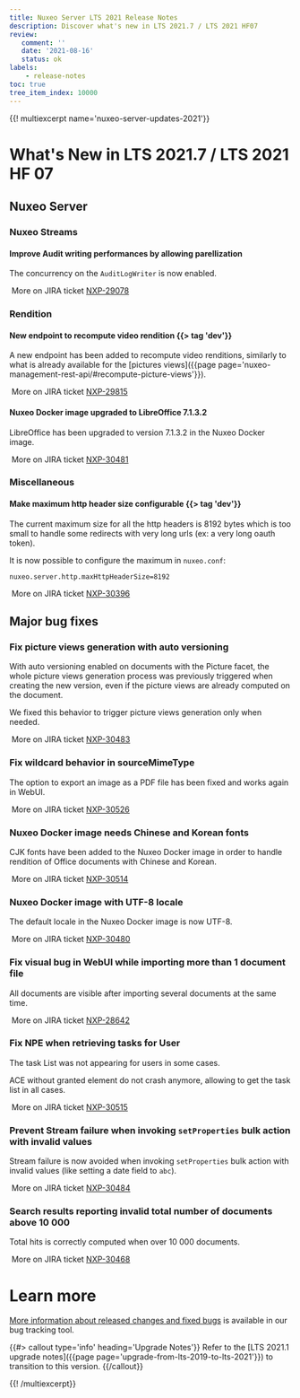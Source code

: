 ```yaml
---
title: Nuxeo Server LTS 2021 Release Notes
description: Discover what's new in LTS 2021.7 / LTS 2021 HF07
review:
   comment: ''
   date: '2021-08-16'
   status: ok
labels:
    - release-notes
toc: true
tree_item_index: 10000
---
```


{{! multiexcerpt name='nuxeo-server-updates-2021'}}
# What's New in LTS 2021.7 / LTS 2021 HF 07

## Nuxeo Server

### Nuxeo Streams

#### Improve Audit writing performances by allowing parellization

The concurrency on the `AuditLogWriter` is now enabled.

<i class="fa fa-long-arrow-right" aria-hidden="true"></i>&nbsp;More on JIRA ticket [NXP-29078](https://jira.nuxeo.com/browse/NXP-29078)

### Rendition

#### New endpoint to recompute video rendition {{> tag 'dev'}}

A new endpoint has been added to recompute video renditions, similarly to what is already available for the [pictures views]({{page page='nuxeo-management-rest-api/#recompute-picture-views'}}).

<i class="fa fa-long-arrow-right" aria-hidden="true"></i>&nbsp;More on JIRA ticket [NXP-29815](https://jira.nuxeo.com/browse/NXP-29815)

#### Nuxeo Docker image upgraded to LibreOffice 7.1.3.2

LibreOffice has been upgraded to version 7.1.3.2 in the Nuxeo Docker image.

<i class="fa fa-long-arrow-right" aria-hidden="true"></i>&nbsp;More on JIRA ticket [NXP-30481](https://jira.nuxeo.com/browse/NXP-30481)

### Miscellaneous

#### Make maximum http header size configurable {{> tag 'dev'}}

The current maximum size for all the http headers is 8192 bytes which is too small to handle some redirects with very long urls (ex: a very long oauth token).

It is now possible to configure the maximum in `nuxeo.conf`:
```
nuxeo.server.http.maxHttpHeaderSize=8192
```

<i class="fa fa-long-arrow-right" aria-hidden="true"></i>&nbsp;More on JIRA ticket [NXP-30396](https://jira.nuxeo.com/browse/NXP-30396)

## Major bug fixes

### Fix picture views generation with auto versioning

With auto versioning enabled on documents with the Picture facet, the whole picture views generation process was previously triggered when creating the new version, even if the picture views are already computed on the document.

We fixed this behavior to trigger picture views generation only when needed.

<i class="fa fa-long-arrow-right" aria-hidden="true"></i>&nbsp;More on JIRA ticket [NXP-30483](https://jira.nuxeo.com/browse/NXP-30483)

### Fix wildcard behavior in sourceMimeType

The option to export an image as a PDF file has been fixed and works again in WebUI.

<i class="fa fa-long-arrow-right" aria-hidden="true"></i>&nbsp;More on JIRA ticket [NXP-30526](https://jira.nuxeo.com/browse/NXP-30526)

### Nuxeo Docker image needs Chinese and Korean fonts

CJK fonts have been added to the Nuxeo Docker image in order to handle rendition of Office documents with Chinese and Korean.

<i class="fa fa-long-arrow-right" aria-hidden="true"></i>&nbsp;More on JIRA ticket [NXP-30514](https://jira.nuxeo.com/browse/NXP-30514)

### Nuxeo Docker image with UTF-8 locale

The default locale in the Nuxeo Docker image is now UTF-8.

<i class="fa fa-long-arrow-right" aria-hidden="true"></i>&nbsp;More on JIRA ticket [NXP-30480](https://jira.nuxeo.com/browse/NXP-30480)

### Fix visual bug in WebUI while importing more than 1 document file

All documents are visible after importing several documents at the same time.

<i class="fa fa-long-arrow-right" aria-hidden="true"></i>&nbsp;More on JIRA ticket [NXP-28642](https://jira.nuxeo.com/browse/NXP-28642)

### Fix NPE when retrieving tasks for User

The task List was not appearing for users in some cases.

ACE without granted element do not crash anymore, allowing to get the task list in all cases.

<i class="fa fa-long-arrow-right" aria-hidden="true"></i>&nbsp;More on JIRA ticket [NXP-30515](https://jira.nuxeo.com/browse/NXP-30515)

### Prevent Stream failure when invoking `setProperties` bulk action with invalid values

Stream failure is now avoided when invoking `setProperties` bulk action with invalid values (like setting a date field to `abc`).

<i class="fa fa-long-arrow-right" aria-hidden="true"></i>&nbsp;More on JIRA ticket [NXP-30484](https://jira.nuxeo.com/browse/NXP-30484)

### Search results reporting invalid total number of documents above 10 000

Total hits is correctly computed when over 10 000 documents.

<i class="fa fa-long-arrow-right" aria-hidden="true"></i>&nbsp;More on JIRA ticket [NXP-30468](https://jira.nuxeo.com/browse/NXP-30468)


# Learn more

[More information about released changes and fixed bugs](https://jira.nuxeo.com/secure/ReleaseNote.jspa?projectId=10011&version=21443) is available in our bug tracking tool.

{{#> callout type='info' heading='Upgrade Notes'}}
Refer to the [LTS 2021.1 upgrade notes]({{page page='upgrade-from-lts-2019-to-lts-2021'}}) to transition to this version.
{{/callout}}

{{! /multiexcerpt}}
